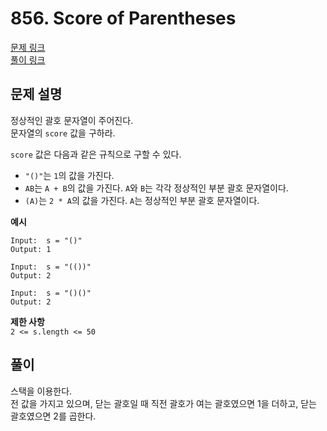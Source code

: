 # 856. Score of Parentheses
[문제 링크](https://leetcode.com/problems/score-of-parentheses/ )  
[풀이 링크](LC856.java )  

## 문제 설명
정상적인 괄호 문자열이 주어진다.  
문자열의 `score` 값을 구하라.  

`score` 값은 다음과 같은 규칙으로 구할 수 있다.  
* `"()"`는 `1`의 값을 가진다.  
* `AB`는 `A + B`의 값을 가진다. `A`와 `B`는 각각 정상적인 부분 괄호 문자열이다.  
* `(A)`는 `2 * A`의 값을 가진다. `A`는 정상적인 부분 괄호 문자열이다.  

**예시**
```
Input:  s = "()"
Output: 1

Input:  s = "(())"
Output: 2

Input:  s = "()()"
Output: 2
```

**제한 사항**  
`2 <= s.length <= 50`  

## 풀이
스택을 이용한다.  
전 값을 가지고 있으며, 닫는 괄호일 때 직전 괄호가 여는 괄호였으면 1을 더하고, 닫는 괄호였으면 2를 곱한다.  
